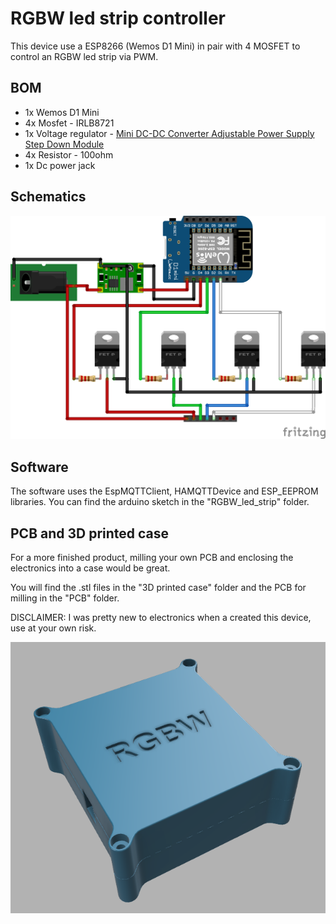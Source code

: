 # RGBW led strip controller

This device use a ESP8266 (Wemos D1 Mini) in pair with 4 MOSFET to control an RGBW led strip via PWM.

## BOM

- 1x Wemos D1 Mini
- 4x Mosfet - IRLB8721
- 1x Voltage regulator - [Mini DC-DC Converter Adjustable Power Supply Step Down Module](https://www.banggood.com/5Pcs-Mini-DC-DC-Converter-Adjustable-Power-Supply-Step-Down-Module-p-951165.html?rmmds=myorder&cur_warehouse=CN)
- 4x Resistor - 100ohm
- 1x Dc power jack

## Schematics

![Schematics](https://github.com/plapointe6/CustomHADevicesCollection/blob/master/RGBW_led_strip/media/schematics.png)

## Software

The software uses the EspMQTTClient, HAMQTTDevice and ESP_EEPROM libraries. You can find the arduino sketch in the "RGBW_led_strip" folder.

## PCB and 3D printed case

For a more finished product, milling your own PCB and enclosing the electronics into a case would be great.

You will find the .stl files in the "3D printed case" folder and the PCB for milling in the "PCB" folder.

DISCLAIMER: I was pretty new to electronics when a created this device, use at your own risk.

![Case](https://github.com/plapointe6/CustomHADevicesCollection/blob/master/RGBW_led_strip/media/printed_case.png)